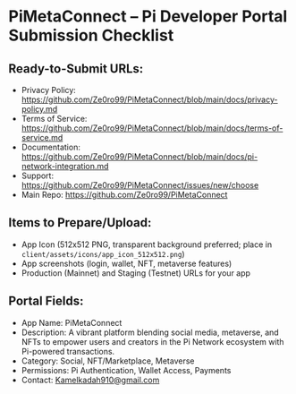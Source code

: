 # PiMetaConnect – Pi Developer Portal Submission Checklist

## Ready-to-Submit URLs:
- Privacy Policy: https://github.com/Ze0ro99/PiMetaConnect/blob/main/docs/privacy-policy.md
- Terms of Service: https://github.com/Ze0ro99/PiMetaConnect/blob/main/docs/terms-of-service.md
- Documentation: https://github.com/Ze0ro99/PiMetaConnect/blob/main/docs/pi-network-integration.md
- Support: https://github.com/Ze0ro99/PiMetaConnect/issues/new/choose
- Main Repo: https://github.com/Ze0ro99/PiMetaConnect

## Items to Prepare/Upload:
- App Icon (512x512 PNG, transparent background preferred; place in `client/assets/icons/app_icon_512x512.png`)
- App screenshots (login, wallet, NFT, metaverse features)
- Production (Mainnet) and Staging (Testnet) URLs for your app

## Portal Fields:
- App Name: PiMetaConnect
- Description: A vibrant platform blending social media, metaverse, and NFTs to empower users and creators in the Pi Network ecosystem with Pi-powered transactions.
- Category: Social, NFT/Marketplace, Metaverse
- Permissions: Pi Authentication, Wallet Access, Payments
- Contact: Kamelkadah910@gmail.com
